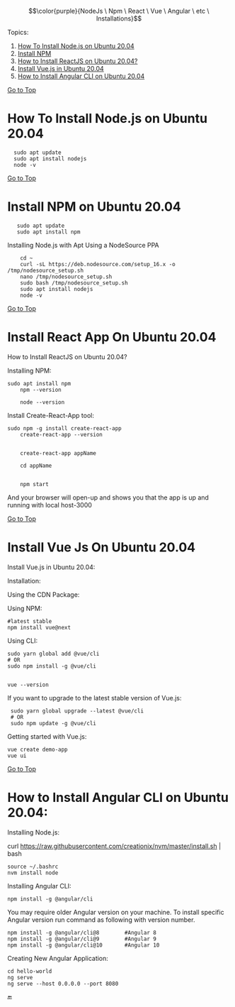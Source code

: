 $$\color{purple}{NodeJs \ Npm \ React \ Vue \ Angular \ etc \ Installations}$$

<a name="top"></a>
Topics:

 1. [How To Install Node.js on Ubuntu 20.04](#nodejs_on_linux) <br>
 2. [Install NPM](#npm_on_linux) <br>
 3. [How to Install ReactJS on Ubuntu 20.04?](#react_on_linux)<br>
 4. [Install Vue.js in Ubuntu 20.04](#vue_on_linux)<br>
 5. [How to Install Angular CLI on Ubuntu 20.04](#angular_on_linux)<br>
    
  
  
[Go to Top](#top)
<a name="nodejs_on_linux">
# How To Install Node.js on Ubuntu 20.04

      sudo apt update
      sudo apt install nodejs
      node -v

	
	
[Go to Top](#top)
<a name="npm_on_linux">
# Install NPM on Ubuntu 20.04
   
       sudo apt update
       sudo apt install npm
   
 Installing Node.js with Apt Using a NodeSource PPA
   

        cd ~
        curl -sL https://deb.nodesource.com/setup_16.x -o /tmp/nodesource_setup.sh
        nano /tmp/nodesource_setup.sh
        sudo bash /tmp/nodesource_setup.sh   
        sudo apt install nodejs
        node -v
   
   
   
[Go to Top](#top)
<a name="react_on_linux">
# Install React App On Ubuntu 20.04
   

How to Install ReactJS on Ubuntu 20.04?


Installing NPM:

	sudo apt install npm
        npm --version
        
        node --version
        
        
        
Install Create-React-App tool: 

	sudo npm -g install create-react-app
        create-react-app --version
        
        
        create-react-app appName
        
        cd appName
        
        
        npm start
        
        
 And your browser will open-up and shows you that the app is up and running with local host-3000
   
   
   
   
   
[Go to Top](#top)
<a name="vue_on_linux">
# Install Vue Js On Ubuntu 20.04

 Install Vue.js in Ubuntu 20.04:
 
 
 
 
 Installation: 
 
 Using the CDN Package:
 
 <script src="https://unpkg.com/vue@next"></script></td>
 
 
 
Using NPM: 

	#latest stable
	npm install vue@next
	 
	 
 
 Using CLI: 
 
 	sudo yarn global add @vue/cli
	# OR
 	sudo npm install -g @vue/cli
 
 
 	vue --version
 
 
If you want to upgrade to the latest stable version of Vue.js: 

	 sudo yarn global upgrade --latest @vue/cli
	 # OR
	 sudo npm update -g @vue/cli 
	 
 
 Getting started with Vue.js: 
 
 	vue create demo-app
 	vue ui
   
	  
	  
	  
	  
	  
[Go to Top](#top)
<a name="angular_on_linux">
# How to Install Angular CLI on Ubuntu 20.04:


Installing Node.js:


curl https://raw.githubusercontent.com/creationix/nvm/master/install.sh | bash 

	source ~/.bashrc
	nvm install node


 Installing Angular CLI:
 
 	npm install -g @angular/cli
 	
 	
 

 You may require older Angular version on your machine. To install specific Angular version run command as following with version number.

	npm install -g @angular/cli@8        #Angular 8
	npm install -g @angular/cli@9        #Angular 9
	npm install -g @angular/cli@10       #Angular 10
		
	 	
Creating New Angular Application: 

	cd hello-world
	ng serve 	
	ng serve --host 0.0.0.0 --port 8080 	
   
	  
	  
	  
	  
   
 :end:
              
